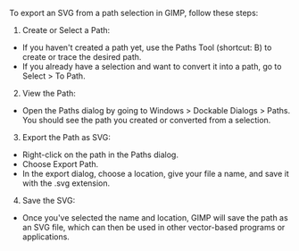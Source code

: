 To export an SVG from a path selection in GIMP, follow these steps:

1. Create or Select a Path:

- If you haven't created a path yet, use the Paths Tool (shortcut: B) to create or trace the desired path.
- If you already have a selection and want to convert it into a path, go to Select > To Path.

2. View the Path:

- Open the Paths dialog by going to Windows > Dockable Dialogs > Paths. You should see the path you created or converted from a selection.

3. Export the Path as SVG:

- Right-click on the path in the Paths dialog.
- Choose Export Path.
- In the export dialog, choose a location, give your file a name, and save it with the .svg extension.

4. Save the SVG:

- Once you've selected the name and location, GIMP will save the path as an SVG file, which can then be used in other vector-based programs or applications.